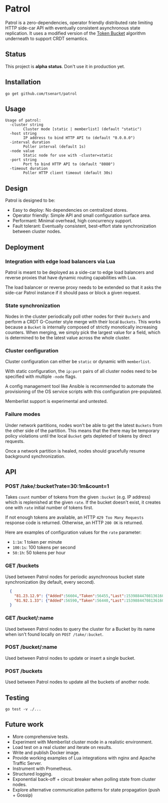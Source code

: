 # Patrol

Patrol is a zero-dependencies, operator friendly
distributed rate limiting HTTP side-car API with eventually
consistent asynchronous state replication. It uses a modified version of
the [Token Bucket](https://en.wikipedia.org/wiki/Token_bucket) algorithm
underneath to support CRDT semantics.

## Status

This project is **alpha status**. Don't use it in production yet.

## Installation

```console
go get github.com/tsenart/patrol
```

## Usage

```console
Usage of patrol:
  -cluster string
    	Cluster mode [static | memberlist] (default "static")
  -host string
    	IP address to bind HTTP API to (default "0.0.0.0")
  -interval duration
    	Poller interval (default 1s)
  -node value
    	Static node for use with -cluster=static
  -port string
    	Port to bind HTTP API to (default "8080")
  -timeout duration
    	Poller HTTP client timeout (default 30s)
```

## Design

Patrol is designed to be:

- Easy to deploy: No dependencies on centralized stores.
- Operator friendly: Simple API and small configuration surface area.
- Performant: Minimal overhead, high concurrency support.
- Fault tolerant: Eventually consistent, best-effort state synchronization between cluster nodes.

## Deployment

### Integration with edge load balancers via Lua

Patrol is meant to be deployed as a side-car to edge load balancers
and reverse proxies that have dynamic routing capabilities with
Lua.

The load balancer or reverse proxy needs to be extended so that it asks
the side-car Patrol instance if it should pass or block a given request.

### State synchronization

Nodes in the cluster periodically poll other nodes for their `Buckets` and
perform a CRDT G-Counter style merge with their local `Buckets`.
This works because a `Bucket` is internally composed of strictly monotically
increasing counters. When merging, we simply pick the largest value for a field,
which is determined to be the latest value across the whole cluster.

### Cluster configuration

Cluster configuration can either be `static` or dynamic with `memberlist`.

With static configuration, the `ip:port` pairs of all cluster nodes need to
be specified with multiple `-node` flags.

A config management tool like Ansible is recommended to automate the provisioning
of the OS service scripts with this configuration pre-populated.

Memberlist support is experimental and untested.

### Failure modes

Under network partitions, nodes won't be able to get the latest `Buckets` from
the other side of the partition. This means that the there may be temporary
policy violations until the local `Bucket` gets depleted of tokens by direct requests.

Once a network partition is healed, nodes should gracefully resume background synchronization.

## API

### POST /take/:bucket?rate=30:1m&count=1

Takes `count` number of tokens from the given `:bucket` (e.g. IP address) which is replenished
at the given `rate`. If the bucket doesn't exist, it creates one with `rate` initial number of tokens first.

If not enough tokens are available, an HTTP `429 Too Many Requests` response code is returned.
Otherwise, an HTTP `200 OK` is returned.

Here are examples of configuration values for the `rate` parameter:

- `1:1m`: 1 token per minute
- `100:1s`: 100 tokens per second
- `50:1h`: 50 tokens per hour

### GET /buckets

Used between Patrol nodes for periodic asynchronous bucket state synchronization (by default, every second).

```json
  {
    "81.23.12.9": {"Added":56604,"Taken":56455,"Last":1539884470813616000},
    "81.92.1.33": {"Added":56590,"Taken":56440,"Last":1539884470813616000}
  }
```

### GET /bucket/:name

Used between Patrol nodes to query the cluster for a Bucket by its name when isn't found locally on `POST /take/:bucket`.

### POST /bucket/:name

Used between Patrol nodes to update or insert a single bucket.

### POST /buckets

Used between Patrol nodes to update all the buckets of another node.

## Testing

```console
go test -v ./...
```

## Future work

- More comprehensive tests.
- Experiment with Memberlist cluster mode in a realistic environment.
- Load test on a real cluster and iterate on results.
- Write and publish Docker image.
- Provide working examples of Lua integrations with nginx and Apache Traffic Server.
- Instrument with Prometheus.
- Structured logging.
- Exponential back-off + circuit breaker when polling state from cluster nodes.
- Explore alternative communication patterns for state propagation (push + Gossip)
